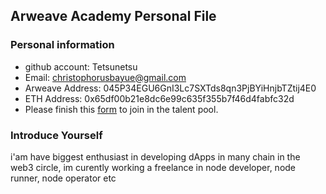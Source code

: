 ## Arweave Academy Personal File

### Personal information

- github account: Tetsunetsu
- Email: christophorusbayue@gmail.com
- Arweave Address: 045P34EGU6GnI3Lc7SXTds8qn3PjBYiHnjbTZtij4E0
- ETH Address: 0x65df00b21e8dc6e99c635f355b7f46d4fabfc32d
- Please finish this [form](https://docs.google.com/forms/d/e/1FAIpQLSfWA5fIIcBgmRppm3jNz5vmf9Mai_QMVil-2pO4r7YKn_Zhtw/viewform?usp=sf_link) to join in the talent pool.

### Introduce Yourself
 i'am have biggest enthusiast in developing dApps in many chain in the web3 circle, im curently working a freelance in node developer, node runner, node operator etc
